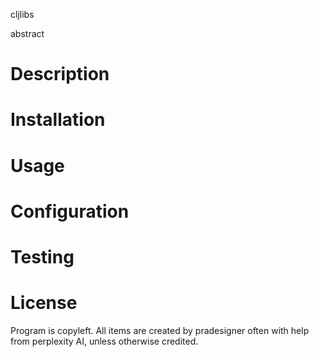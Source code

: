 cljlibs

abstract

# Description

# Installation

# Usage

# Configuration

# Testing

# License
  Program is copyleft. All items are created by pradesigner often with help from perplexity AI, unless otherwise credited.
